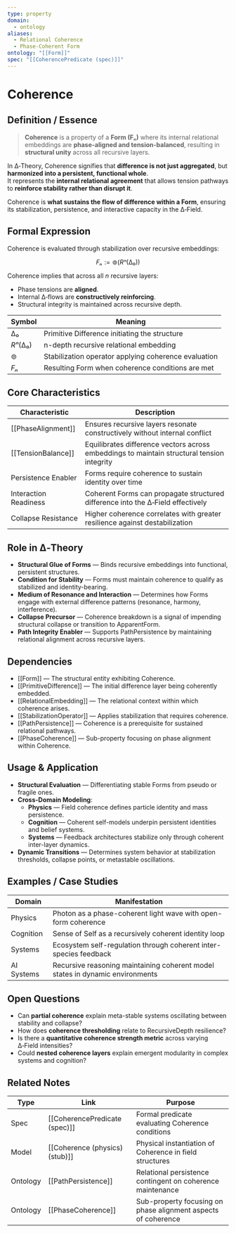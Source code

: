 ```yaml
---
type: property
domain:
  - ontology
aliases:
  - Relational Coherence
  - Phase-Coherent Form
ontology: "[[Form]]"
spec: "[[CoherencePredicate (spec)]]"
---
```


# Coherence

## Definition / Essence

> **Coherence** is a property of a **Form (Fₙ)** where its internal relational embeddings are **phase-aligned and tension-balanced**, resulting in **structural unity** across all recursive layers.

In ∆‑Theory, Coherence signifies that **difference is not just aggregated**, but **harmonized into a persistent, functional whole**.  
It represents the **internal relational agreement** that allows tension pathways to **reinforce stability rather than disrupt it**.

Coherence is **what sustains the flow of difference within a Form**, ensuring its stabilization, persistence, and interactive capacity in the ∆‑Field.

## Formal Expression

Coherence is evaluated through stabilization over recursive embeddings:

$$
Fₙ := ⊚(Rⁿ(∆₀))
$$

Coherence implies that across all $n$ recursive layers:
- Phase tensions are **aligned**.
- Internal ∆‑flows are **constructively reinforcing**.
- Structural integrity is maintained across recursive depth.

|Symbol|Meaning|
|---|---|
|$∆₀$|Primitive Difference initiating the structure|
|$Rⁿ(∆₀)$|n-depth recursive relational embedding|
|$⊚$|Stabilization operator applying coherence evaluation|
|$Fₙ$|Resulting Form when coherence conditions are met|

## Core Characteristics

|Characteristic|Description|
|---|---|
|[[PhaseAlignment]]|Ensures recursive layers resonate constructively without internal conflict|
|[[TensionBalance]]|Equilibrates difference vectors across embeddings to maintain structural tension integrity|
|Persistence Enabler|Forms require coherence to sustain identity over time|
|Interaction Readiness|Coherent Forms can propagate structured difference into the ∆‑Field effectively|
|Collapse Resistance|Higher coherence correlates with greater resilience against destabilization|

## Role in ∆‑Theory

- **Structural Glue of Forms** — Binds recursive embeddings into functional, persistent structures.
- **Condition for Stability** — Forms must maintain coherence to qualify as stabilized and identity-bearing.
- **Medium of Resonance and Interaction** — Determines how Forms engage with external difference patterns (resonance, harmony, interference).
- **Collapse Precursor** — Coherence breakdown is a signal of impending structural collapse or transition to ApparentForm.
- **Path Integrity Enabler** — Supports PathPersistence by maintaining relational alignment across recursive layers.

## Dependencies

- [[Form]] — The structural entity exhibiting Coherence.
- [[PrimitiveDifference]] — The initial difference layer being coherently embedded.
- [[RelationalEmbedding]] — The relational context within which coherence arises.
- [[StabilizationOperator]] — Applies stabilization that requires coherence.
- [[PathPersistence]] — Coherence is a prerequisite for sustained relational pathways.
- [[PhaseCoherence]] — Sub-property focusing on phase alignment within Coherence.

## Usage & Application

- **Structural Evaluation** — Differentiating stable Forms from pseudo or fragile ones.
- **Cross-Domain Modeling**:
  - **Physics** — Field coherence defines particle identity and mass persistence.
  - **Cognition** — Coherent self-models underpin persistent identities and belief systems.
  - **Systems** — Feedback architectures stabilize only through coherent inter-layer dynamics.
- **Dynamic Transitions** — Determines system behavior at stabilization thresholds, collapse points, or metastable oscillations.

## Examples / Case Studies

|Domain|Manifestation|
|---|---|
|Physics|Photon as a phase-coherent light wave with open-form coherence|
|Cognition|Sense of Self as a recursively coherent identity loop|
|Systems|Ecosystem self-regulation through coherent inter-species feedback|
|AI Systems|Recursive reasoning maintaining coherent model states in dynamic environments|

## Open Questions

- Can **partial coherence** explain meta-stable systems oscillating between stability and collapse?
- How does **coherence thresholding** relate to RecursiveDepth resilience?
- Is there a **quantitative coherence strength metric** across varying ∆‑Field intensities?
- Could **nested coherence layers** explain emergent modularity in complex systems and cognition?

## Related Notes

|Type|Link|Purpose|
|---|---|---|
|Spec|[[CoherencePredicate (spec)]]|Formal predicate evaluating Coherence conditions|
|Model|[[Coherence (physics) (stub)]]|Physical instantiation of Coherence in field structures|
|Ontology|[[PathPersistence]]|Relational persistence contingent on coherence maintenance|
|Ontology|[[PhaseCoherence]]|Sub-property focusing on phase alignment aspects of coherence|
